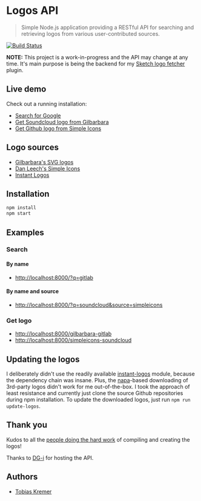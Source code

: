 # Logos API

> Simple Node.js application providing a RESTful API for searching and retrieving
> logos from various user-contributed sources.

[![Build Status](https://travis-ci.org/soulchild/logos-api.svg?branch=master)](https://travis-ci.org/soulchild/logos-api)

**NOTE:** This project is a work-in-progress and the API may change at any time.
It's main purpose is being the backend for my
[Sketch logo fetcher](https://github.com/soulchild/sketch-logo-fetcher) plugin.

## Live demo

Check out a running installation:

- [Search for Google](http://logos-api.funkreich.de/?q=google)
- [Get Soundcloud logo from Gilbarbara](http://logos-api.funkreich.de/logo/gilbarbara-soundcloud)
- [Get Github logo from Simple Icons](http://logos-api.funkreich.de/logo/simpleicons-github)

## Logo sources

  * [Gilbarbara's SVG logos](https://github.com/gilbarbara/logos)
  * [Dan Leech's Simple Icons](https://github.com/danleech/simple-icons)
  * [Instant Logos](https://github.com/kogg/instant-logos)

## Installation

```bash
npm install
npm start
```

## Examples

### Search

#### By name

- [http://localhost:8000/?q=gitlab](http://localhost:8000/?q=gitlab)

#### By name and source

- [http://localhost:8000/?q=soundcloud&source=simpleicons](http://localhost:8000/?q=soundcloud&source=simpleicons)

### Get logo

- [http://localhost:8000/gilbarbara-gitlab](http://localhost:8000/gilbarbara-gitlab)
- [http://localhost:8000/simpleicons-soundcloud](http://localhost:8000/simpleicons-soundcloud)

## Updating the logos

I deliberately didn't use the readily available [instant-logos](https://github.com/kogg/instant-logos) module, because the dependency chain was insane. Plus, the [napa](https://www.npmjs.com/package/napa)-based downloading of 3rd-party logos didn't work for me out-of-the-box. I took the approach of least resistance and currently just clone the source Github repositories during npm installation. To update the downloaded logos, just run `npm run update-logos`.

## Thank you

Kudos to all the [people doing the hard work](#logo-sources) of compiling and creating the logos!

Thanks to [DG-i](https://www.dg-i.net) for hosting the API.

## Authors

- [Tobias Kremer](https://github.com/soulchild)

